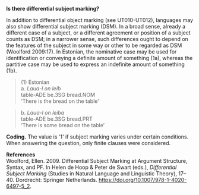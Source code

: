 **Is there differential subject marking?**

In addition to differential object marking (see UT010-UT012), languages may also show differential subject marking (DSM). In a broad sense, already a different case of a subject, or a different agreement or position of a subject counts as DSM; in a narrower sense, such differences ought to depend on the features of the subject in some way or other to be regarded as DSM (Woolford 2009:17). In Estonian, the nominative case may be used for identification or conveying a definite amount of something (1a), whereas the partitive case may be used to express an indefinite amount of something (1b).

>(1) Estonian<br/>
>a. *Laua-l on leib*<br/>
>table-ADE be.3SG bread.NOM<br/>
>‘There is the bread on the table’

>b. *Laua-l on leiba*<br/>
>table-ADE  be.3SG bread.PRT<br/>
>‘There is some bread on the table’

**Coding.** The value is '1' if subject marking varies under certain conditions. When answering the question, only finite clauses were considered.

**References**<br/>
Woolford, Ellen. 2009. Differential Subject Marking at Argument Structure, Syntax, and PF. In Helen de Hoop & Peter de Swart (eds.), *Differential Subject Marking* (Studies in Natural Language and Linguistic Theory), 17–40. Dordrecht: Springer Netherlands. https://doi.org/10.1007/978-1-4020-6497-5_2. 

